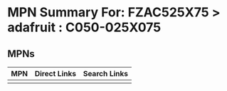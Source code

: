



# MPN Summary For: FZAC525X75 > adafruit : C050-025X075

## MPNs
  

|MPN|Direct Links|Search Links|
| :--- | :--- | :--- |
||||
